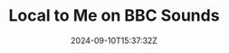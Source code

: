 ---
title: "Local to Me on BBC Sounds"
date: 2024-09-10T15:37:32Z
type: link
weight: 2

thumbnail: "/img/thumbnail/localrail.jpg"
link: "https://www.bbc.co.uk/sounds#local_rail"
---